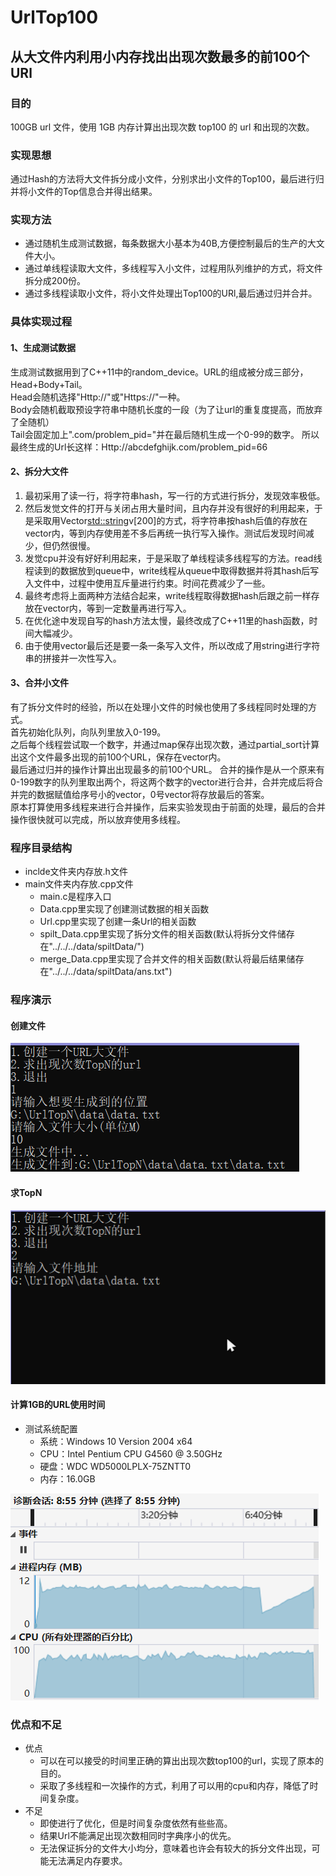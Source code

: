 # UrlTop100
## 从大文件内利用小内存找出出现次数最多的前100个URl
### 目的
100GB url 文件，使用 1GB 内存计算出出现次数 top100 的 url 和出现的次数。
### 实现思想
通过Hash的方法将大文件拆分成小文件，分别求出小文件的Top100，最后进行归并将小文件的Top信息合并得出结果。
### 实现方法
- 通过随机生成测试数据，每条数据大小基本为40B,方便控制最后的生产的大文件大小。
- 通过单线程读取大文件，多线程写入小文件，过程用队列维护的方式，将文件拆分成200份。
- 通过多线程读取小文件，将小文件处理出Top100的URl,最后通过归并合并。
### 具体实现过程

#### 1、生成测试数据
  生成测试数据用到了C++11<random>中的random_device。URL的组成被分成三部分，Head+Body+Tail。  
  Head会随机选择"Http://"或"Https://"一种。  
  Body会随机截取预设字符串中随机长度的一段（为了让url的重复度提高，而放弃了全随机）  
  Tail会固定加上".com/problem_pid="并在最后随机生成一个0-99的数字。
  所以最终生成的Url长这样：Http://abcdefghijk.com/problem_pid=66
  
#### 2、拆分大文件
  1. 最初采用了读一行，将字符串hash，写一行的方式进行拆分，发现效率极低。  
  2. 然后发觉文件的打开与关闭占用大量时间，且内存并没有很好的利用起来，于是采取用Vector<std::string>v[200]的方式，将字符串按hash后值的存放在vector内，等到内存使用差不多后再统一执行写入操作。测试后发现时间减少，但仍然很慢。  
  3. 发觉cpu并没有好好利用起来，于是采取了单线程读多线程写的方法。read线程读到的数据放到queue中，write线程从queue中取得数据并将其hash后写入文件中，过程中使用互斥量进行约束。时间花费减少了一些。
  3. 最终考虑将上面两种方法结合起来，write线程取得数据hash后跟之前一样存放在vector内，等到一定数量再进行写入。  
  4. 在优化途中发现自写的hash方法太慢，最终改成了C++11<hash>里的hash函数，时间大幅减少。  
  5. 由于使用vector最后还是要一条一条写入文件，所以改成了用string进行字符串的拼接并一次性写入。

#### 3、合并小文件
  有了拆分文件时的经验，所以在处理小文件的时候也使用了多线程同时处理的方式。  
  首先初始化队列，向队列里放入0-199。  
  之后每个线程尝试取一个数字，并通过map保存出现次数，通过partial_sort计算出这个文件最多出现的前100个URL，保存在vector内。  
  最后通过归并的操作计算出出现最多的前100个URL。
  合并的操作是从一个原来有0-199数字的队列里取出两个，将这两个数字的vector进行合并，合并完成后将合并完的数据赋值给序号小的vector，0号vector将存放最后的答案。  
  原本打算使用多线程来进行合并操作，后来实验发现由于前面的处理，最后的合并操作很快就可以完成，所以放弃使用多线程。
  
### 程序目录结构
- inclde文件夹内存放.h文件
- main文件夹内存放.cpp文件
   - main.c是程序入口
   - Data.cpp里实现了创建测试数据的相关函数  
   - Url.cpp里实现了创建一条Url的相关函数  
   - spilt_Data.cpp里实现了拆分文件的相关函数(默认将拆分文件储存在"../../../data/spiltData/")  
   - merge_Data.cpp里实现了合并文件的相关函数(默认将最后结果储存在"../../../data/spiltData/ans.txt")  
### 程序演示
#### 创建文件
![image](https://github.com/liuilbury/UrlTopN/blob/master/img/01.png)
#### 求TopN
![image](https://github.com/liuilbury/UrlTopN/blob/master/img/02.gif)
#### 计算1GB的URL使用时间
- 测试系统配置
   - 系统：Windows 10 Version 2004 x64  
   - CPU：Intel Pentium CPU G4560 @ 3.50GHz  
   - 硬盘：WDC WD5000LPLX-75ZNTT0  
   - 内存：16.0GB  
   
   
![image](https://github.com/liuilbury/UrlTopN/blob/master/img/03.png)
### 优点和不足
- 优点
   - 可以在可以接受的时间里正确的算出出现次数top100的url，实现了原本的目的。  
   - 采取了多线程和一次操作的方式，利用了可以用的cpu和内存，降低了时间复杂度。  
- 不足
   - 即使进行了优化，但是时间复杂度依然有些些高。  
   - 结果Url不能满足出现次数相同时字典序小的优先。  
   - 无法保证拆分的文件大小均分，意味着也许会有较大的拆分文件出现，可能无法满足内存要求。
